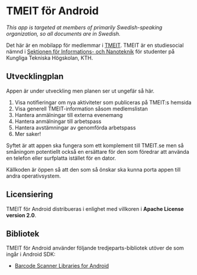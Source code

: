 TMEIT för Android
=================

_This app is targeted at members of primarily Swedish-speaking organization, so all documents
are in Swedish._

Det här är en mobilapp för medlemmar i [TMEIT](http://tmeit.se). TMEIT är en studiesocial
nämnd i [Sektionen för Informations- och Nanoteknik](http://insektionen.se) för studenter
på Kungliga Tekniska Högskolan, KTH.

## Utvecklingplan
Appen är under utveckling men planen ser ut ungefär så här.

1. Visa notifieringar om nya aktiviteter som publiceras på TMEIT:s hemsida
2. Visa generell TMEIT-information såsom medlemslistan
3. Hantera anmälningar till externa evenemang
4. Hantera anmälningar till arbetspass
5. Hantera avstämningar av genomförda arbetspass
6. Mer saker!

Syftet är att appen ska fungera som ett komplement till TMEIT.se men så småningom potentiellt
också en ersättare för den som föredrar att använda en telefon eller surfplatta istället för en
dator.

Källkoden är öppen så att den som så önskar ska kunna porta appen till andra operativsystem.

## Licensiering
TMEIT för Android distribueras i enlighet med villkoren i **Apache License version 2.0**.

## Bibliotek
TMEIT för Android använder följande tredjeparts-bibliotek utöver de som ingår i Android SDK:

* [Barcode Scanner Libraries for Android](https://github.com/dm77/barcodescanner)
